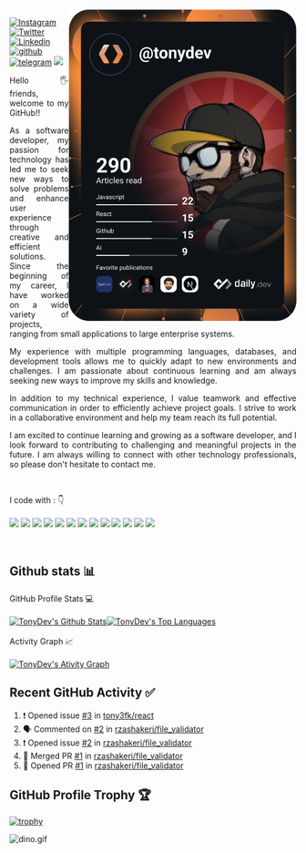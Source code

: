 <img  src="https://github.com/tony3fk/tony3fk/blob/main/devcard.svg" width="400"  align="right" />
     
     
    
<div align="left">

[![Instagram](https://img.shields.io/badge/tonydev-%23E4405F.svg?style=for-the-badge&logo=Instagram&logoColor=white)](https://www.instagram.com/t0nydev_/)
[![Twitter](https://img.shields.io/badge/tonydev-%231DA1F2.svg?style=for-the-badge&logo=Twitter&logoColor=white)](https://www.twitter.com/tonydev/)
[![Linkedin](https://img.shields.io/badge/tonydev-%230a66c2.svg?style=for-the-badge&logo=Linkedin&logoColor=white)](https://www.linkedin.com/in/tonyrodz/)
[![github](https://img.shields.io/badge/tonydev-12100E.svg?style=for-the-badge&logo=github&logoColor=white)](https://github.com/tonyrodz/)
[![telegram](https://img.shields.io/badge/tonydev-2CA5E0?style=for-the-badge&logo=telegram&logoColor=white)](https://t.me/tonyrodz/)
![](https://komarev.com/ghpvc/?username=rzashakerie&label=PROFILE+VIEWS&style=for-the-badge&color=brightgreen)
 
</div>  
<p align="justify"> 
    Hello 🖐️ friends, welcome to my GitHub!!
</p>
<p align="justify"> 
     As a software developer, my passion for technology has led me to seek new ways to solve problems and enhance user experience through creative and efficient solutions. Since the beginning of my career, I have worked on a wide variety of projects, ranging from small applications to large enterprise systems.
</p>
<p align="justify"> 
     My experience with multiple programming languages, databases, and development tools allows me to quickly adapt to new environments and challenges. I am passionate about continuous learning and am always seeking new ways to improve my skills and knowledge.
</p>
<p align="justify"> 
     In addition to my technical experience, I value teamwork and effective communication in order to efficiently achieve project goals. I strive to work in a collaborative environment and help my team reach its full potential.
</p>
<p align="justify"> 
     I am excited to continue learning and growing as a software developer, and I look forward to contributing to challenging and meaningful projects in the future. I am always willing to connect with other technology professionals, so please don't hesitate to contact me.    
</p>

<br/>
<p align="left">
I code with :  👇
  <br/><br/>
  <img src="https://img.shields.io/badge/Typescript-2f72bc?style=for-the-badge&logo=typescript&logoColor=white"/>
  <img src="https://img.shields.io/badge/React-38B2AC?style=for-the-badge&logo=react&logoColor=white"/> 
  <img src="https://img.shields.io/badge/JavaScript-F7DF1E?style=for-the-badge&logo=javascript&logoColor=white"/> 
  <img src="https://img.shields.io/badge/angular-ea0707?style=for-the-badge&logo=angular&logoColor=white"/> 
  <img src="https://img.shields.io/badge/HTML5-E34F26?style=for-the-badge&logo=html5&logoColor=white"/> 
  <img src="https://img.shields.io/badge/CSS-3492cb?&style=for-the-badge&logo=css3&logoColor=white"/> 
  <img src="https://img.shields.io/badge/node.js-89bb3c?style=for-the-badge&logo=node.js&logoColor=white"/> 
  <img src="https://img.shields.io/badge/svelte-f23900?style=for-the-badge&logo=svelte&logoColor=white"/>
  <img src="https://img.shields.io/badge/Python-eac210?style=for-the-badge&logo=python&logoColor=white"/> 
  <img src="https://img.shields.io/badge/php-4b568c?style=for-the-badge&logo=php&logoColor=white"/> 
  <img src="https://img.shields.io/badge/MongoDB-47A248?style=for-the-badge&logo=mongodb&logoColor=white"/>
  <img src="https://img.shields.io/badge/MySQL-4479A1?style=for-the-badge&logo=mysql&logoColor=white"/>
  <img src="https://img.shields.io/badge/solidity-a2a2a2?style=for-the-badge&logo=solidity&logoColor=white"/>
</p>

&nbsp;
&nbsp;
## Github stats 📊 
<summary>GitHub Profile Stats 💻</summary>
<br/>
<div style="display:flex"> 
    <a href="https://github-readme-stats.vercel.app/api/top-langs/?username=tony3fk&langs_count=8&layout=compact&theme=default&hide_border=true&bg_color=fff&title_color=000&icon_color=000&hide=Jupyter%20Notebook">
       <img alt="TonyDev's Github Stats" src="https://github-readme-stats.vercel.app/api/?username=tony3fk&show_icons=true&count_private=true&theme=default&hide_border=true&bg_color=fff&title_color=00E676&icon_color=00E676" height="192px"/>
    </a>
    <a href="https://github.com/tony/github-readme-stats">
      <img alt="TonyDev's Top Languages" src="https://github-readme-stats.vercel.app/api/top-langs/?username=tony3fk&langs_count=16&layout=compact&theme=default&hide_border=true&bg_color=fff&title_color=000&icon_color=000&hide=Jupyter%20Notebook" height="192px"/>
    </a>
</div>
<br/>

<div>
  <summary>Activity Graph 📈</summary>
  <br/>     
  <a href="https://github-readme-activity-graph.cyclic.app/graph?username=tony3fk&theme=monokai">
     <img alt="TonyDev's Ativity Graph" src="https://github-readme-activity-graph.cyclic.app/graph?username=tony3fk&theme=monokai" height="192px"/>
  </a>
</div>


## Recent GitHub Activity ✅
<!--START_SECTION:activity-->
1. ❗️ Opened issue [#3](https://github.com/tony3fk/react/issues/3) in [tony3fk/react](https://github.com/tony3fk/react)
2. 🗣 Commented on [#2](https://github.com/rzashakeri/file_validator/issues/2) in [rzashakeri/file_validator](https://github.com/rzashakeri/file_validator)
3. ❗️ Opened issue [#2](https://github.com/rzashakeri/file_validator/issues/2) in [rzashakeri/file_validator](https://github.com/rzashakeri/file_validator)
4. 🎉 Merged PR [#1](https://github.com/rzashakeri/file_validator/pull/1) in [rzashakeri/file_validator](https://github.com/rzashakeri/file_validator)
5. 💪 Opened PR [#1](https://github.com/rzashakeri/file_validator/pull/1) in [rzashakeri/file_validator](https://github.com/rzashakeri/file_validator)
<!--END_SECTION:activity-->

## GitHub Profile Trophy 🏆
[![trophy](https://github-profile-trophy.vercel.app/?username=tony3fk&row=1&margin-w=15)](https://github.com/ryo-ma/github-profile-trophy)

<img data-target="animated-image.replacedImage" alt="dino.gif" class="AnimatedImagePlayer-animatedImage" src="https://github.com/saadeghi/saadeghi/raw/master/dino.gif" style="display: block; opacity: 1;">
